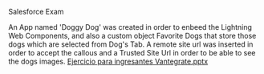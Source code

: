 Salesforce Exam

An App named 'Doggy Dog' was created in order to enbeed the Lightning Web Components, and also a custom object Favorite Dogs that store those dogs which are selected from Dog's Tab.
A remote site url was inserted in order to accept the callous and a Trusted Site Url in order to be able to see the dogs images.
[Ejercicio para ingresantes Vantegrate.pptx](https://github.com/user-attachments/files/19726051/Ejercicio.para.ingresantes.Vantegrate.pptx)

